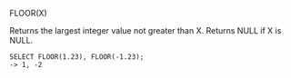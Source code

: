 FLOOR(X)

Returns the largest integer value not greater than X. Returns NULL if X is NULL.

```
SELECT FLOOR(1.23), FLOOR(-1.23);
-> 1, -2
```
